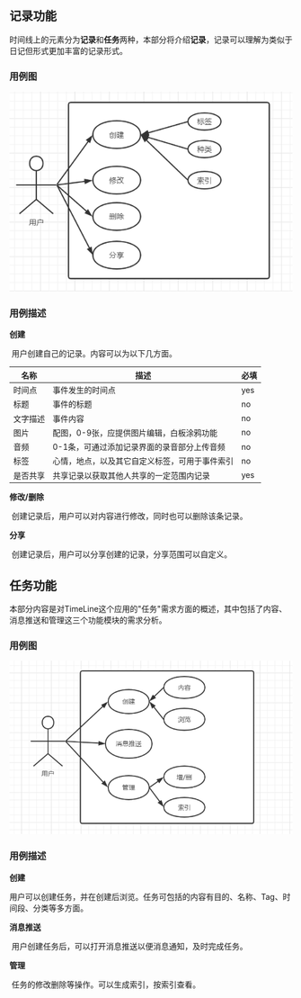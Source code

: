 ## 记录功能

​	时间线上的元素分为**记录**和**任务**两种，本部分将介绍**记录**，记录可以理解为类似于日记但形式更加丰富的记录形式。

### 用例图

![avatar](rcd.png)

### 用例描述

**创建**

​	用户创建自己的记录。内容可以为以下几方面。

| 名称     | 描述                                           | 必填 |
| -------- | ---------------------------------------------- | ---- |
| 时间点   | 事件发生的时间点                               | yes  |
| 标题     | 事件的标题                                     | no   |
| 文字描述 | 事件内容                                       | no   |
| 图片     | 配图，0-9张，应提供图片编辑，白板涂鸦功能      | no   |
| 音频     | 0-1条，可通过添加记录界面的录音部分上传音频    | no   |
| 标签     | 心情，地点，以及其它自定义标签，可用于事件索引 | no   |
| 是否共享 | 共享记录以获取其他人共享的一定范围内记录       | yes  |

**修改/删除**

​	创建记录后，用户可以对内容进行修改，同时也可以删除该条记录。

**分享**

​	创建记录后，用户可以分享创建的记录，分享范围可以自定义。

## 任务功能

​	本部分内容是对TimeLine这个应用的"任务"需求方面的概述，其中包括了内容、消息推送和管理这三个功能模块的需求分析。

### 用例图

![avatar](task.png)

### 用例描述

**创建**

​	用户可以创建任务，并在创建后浏览。任务可包括的内容有目的、名称、Tag、时间段、分类等多方面。

**消息推送**

​	用户创建任务后，可以打开消息推送以便消息通知，及时完成任务。

**管理**

​	任务的修改删除等操作。可以生成索引，按索引查看。